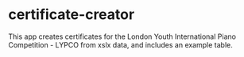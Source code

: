 # certificate-creator
This app creates certificates for the London Youth International Piano Competition - LYPCO from xslx data, and includes an example table.
